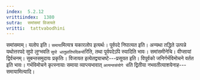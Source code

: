 ```yaml
---
index:  5.2.12
vrittiindex:  1380
sutra:  समांसमां विजायते
vritti:  tattvabodhini 
---
```


समांसमाम्। यलोप इति। `समाया`मित्यत्र यकारलोप इत्यर्थः। पूर्वपदे निपात्यत इति। अन्यथा तद्धिते उत्पन्ने यथोत्तरपदे सुपो लुग्भवति `सुपो धातुप्रातिपदिकयो`रिति, तथा पूर्वपदेऽपि स्यादिति भावः। समांसमीनेचि। वीप्सायां द्विर्वचनम्। सुबन्तसमुदायः प्रकृतिः। विजायत इत्येतद्व्याचष्टे---प्रसूयत इति। विपूर्वको जनिर्गर्भविमोचने वर्तत इति भावः। गर्भविमोचने कृत्स्नायाः समाया व्याप्त्यभावात् `अत्यन्तसंयोगे चे`ति द्वितीया नभवतीत्याशयेनाह---समायामित्यादि।

